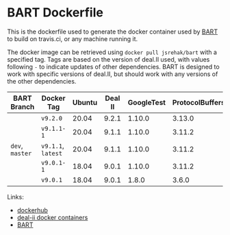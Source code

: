 # BART Dockerfile

This is the dockerfile used to generate the docker container used by
[BART](https://github.com/SlaybaughLab/BART) to build on
travis.ci, or any machine running it.

The docker image can be retrieved using `docker pull jsrehak/bart`
with a specified tag. Tags are based on the version of deal.II used,
with values following `-` to indicate updates of other
dependencies. BART is designed to work with specific versions of
deal.II, but should work with any versions of the other
dependencies. 

|BART Branch | Docker Tag           | Ubuntu   | Deal II | GoogleTest | ProtocolBuffers |FFTW   |
|------------|----------------------|----------|---------|------------|-----------------|-------|
|            | `v9.2.0`             | 20.04    | 9.2.1   | 1.10.0     | 3.13.0          | 3.8.8 |
|            | `v9.1.1-1`           | 20.04    | 9.1.1   | 1.10.0     | 3.11.2          | 3.8.8 |
| `dev`, `master`   | `v9.1.1`, `latest`   | 20.04    | 9.1.1   | 1.10.0     | 3.11.2          |       |
|            | `v9.0.1-1`           | 18.04    | 9.0.1   | 1.10.0     | 3.11.2          |       |
|            | `v9.0.1`             | 18.04    | 9.0.1   | 1.8.0      | 3.6.0           |       |

Links:

- [dockerhub](https://hub.docker.com/r/jsrehak/bart/)
- [deal-ii docker containers](https://hub.docker.com/r/dealii/dealii/tags/)
- [BART](https://github.com/SlaybaughLab/BART)
